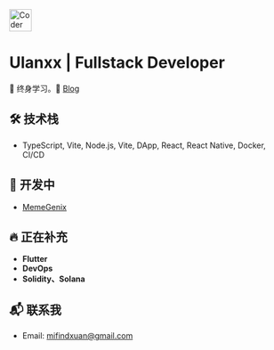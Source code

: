 <img src="https://media.giphy.com/media/1NYkJ0wTvncdXV5dN5/giphy.gif" alt="Coder GIF" width="40" height="40">

# Ulanxx | Fullstack Developer

👋 终身学习。🚀 [Blog](https://ulanxx-inc.netlify.app)

## 🛠️ 技术栈
- TypeScript, Vite, Node.js, Vite, DApp, React, React Native, Docker, CI/CD

## 🚀 开发中

- [MemeGenix](https://meme-genix.netlify.app)
  
## 🔥 正在补充
- **Flutter**
- **DevOps**
- **Solidity、Solana**

## 📬 联系我

- Email: [mifindxuan@gmail.com](mailto:mifindxuan@gmail.com)
